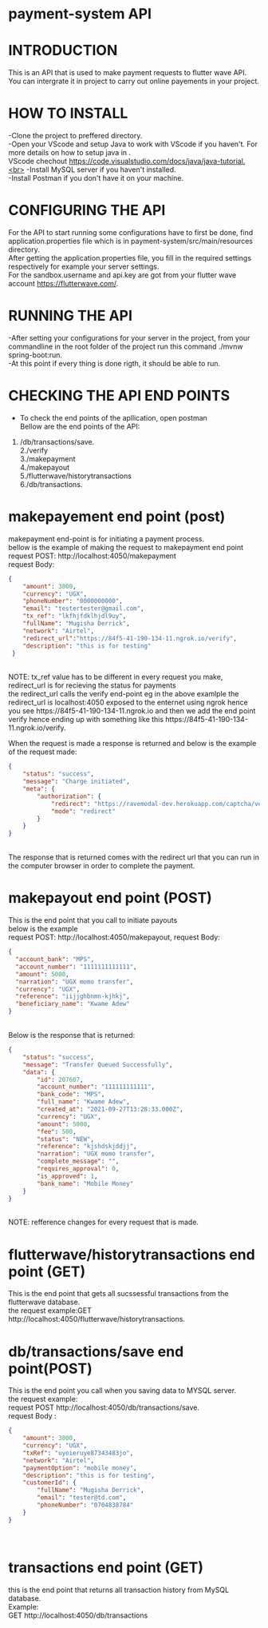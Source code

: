 # payment-system API

# INTRODUCTION

This is an API that is used to make payment requests to flutter wave API.<br>
You can intergrate it in project to carry out online payements in your project.

# HOW TO INSTALL

-Clone the project to preffered directory.<br>
-Open your VScode and setup Java to work with VScode if you haven't. For more details on how to setup java in .<br>
VScode chechout https://code.visualstudio.com/docs/java/java-tutorial.<br>
-Install MySQL server if you haven't installed.<br>
-Install Postman if you don't have it on your machine.<br>

# CONFIGURING THE API

For the API to start running some configurations have to first be done, find application.properties file which is in payment-system/src/main/resources directory.<br>
After getting the application.properties file, you fill in the required settings respectively for example your server settings.<br>
For the sandbox.username and api.key are got from your flutter wave account https://flutterwave.com/.

# RUNNING THE API

-After setting your configurations for your server in the project, from your commandline in the root folder of the project run this command ./mvnw spring-boot:run.<br>
-At this point if every thing is done rigth, it should be able to run.<br>

# CHECKING THE API END POINTS

- To check the end points of the apllication, open postman<br>
Bellow are the end points of the API:
1. /db/transactions/save.<br>
2./verify<br>
3./makepayment<br>
4./makepayout<br>
5./flutterwave/historytransactions<br>
6./db/transactions.<br>

# makepayement end point (post)
makepayment end-point is for initiating a payment process.<br>
bellow is the example of making the request to makepayment end point<br>
request POST: http://localhost:4050/makepayment<br>
request Body:<br>
```json
{
    "amount": 3000,
    "currency": "UGX",
    "phoneNumber": "0000000000",
    "email": "testertester@gmail.com",
    "tx_ref": "lkfhjfdklhjdl9uy",
    "fullName": "Mugisha Derrick",
    "network": "Airtel",
    "redirect_url":"https://84f5-41-190-134-11.ngrok.io/verify",
    "description": "this is for testing"
 }
 ```
 <br>
NOTE: tx_ref value has to be different in every request you make, redirect_url is for recieving the status for payments<br>
the redirect_url calls the verify end-point eg in the above examlple the redirect_url is localhost:4050 exposed to the enternet using ngrok hence you see https://84f5-41-190-134-11.ngrok.io and then we add the end point verify hence ending up with something like this https://84f5-41-190-134-11.ngrok.io/verify.<br>

When the request is made a response is returned and below is the example of the request made:<br>
```json
{
    "status": "success",
    "message": "Charge initiated",
    "meta": {
        "authorization": {
            "redirect": "https://ravemodal-dev.herokuapp.com/captcha/verify/15973:713269e23dad031ace9f7e838e4e47ce",
            "mode": "redirect"
        }
    }
}
```
<br>
The response that is returned comes with the redirect url that you can  run in the computer browser in order to complete the payment.

# makepayout end point (POST)

This is the end point that you call to initiate payouts<br>
below is the example<br>
request POST: http://localhost:4050/makepayout,
request Body:<br>
```json
{
  "account_bank": "MPS",
  "account_number": "1111111111111",
  "amount": 5000,
  "narration": "UGX momo transfer",
  "currency": "UGX",
  "reference": "iijjghbnmn-kjhkj",
  "beneficiary_name": "Kwame Adew"
}
```
<br>
Below is the response that is returned:
<br>

```json
{
    "status": "success",
    "message": "Transfer Queued Successfully",
    "data": {
        "id": 207607,
        "account_number": "111111111111",
        "bank_code": "MPS",
        "full_name": "Kwame Adew",
        "created_at": "2021-09-27T13:28:33.000Z",
        "currency": "UGX",
        "amount": 5000,
        "fee": 500,
        "status": "NEW",
        "reference": "kjshdskjddjj",
        "narration": "UGX momo transfer",
        "complete_message": "",
        "requires_approval": 0,
        "is_approved": 1,
        "bank_name": "Mobile Money"
    }
}
```

<br>
NOTE: refference changes for every request that is made.<br>

# flutterwave/historytransactions end point (GET)
This is the end point that gets all sucssessful transactions from the flutterwave database.<br>
the request example:GET http://localhost:4050/flutterwave/historytransactions.<br>

# db/transactions/save end point(POST)

This is the end point you call when you saving data to MYSQL server.<br>
the request example:<br>
request POST http://localhost:4050/db/transactions/save.<br>
request Body :<br>
```json
{
    "amount": 3000,
    "currency": "UGX",
    "txRef": "uyoieruye87343483jo",
    "network": "Airtel",
    "paymentOption": "mobile money",
    "description": "this is for testing",
    "customerId": {
        "fullName": "Mugisha Derrick",
        "email": "tester@td.com",
        "phoneNumber": "0704838784"
    }
}
```
<br>

# transactions end point (GET)

this is the end point that returns all transaction history from MySQL database.<br>
Example:<br> GET http://localhost:4050/db/transactions



